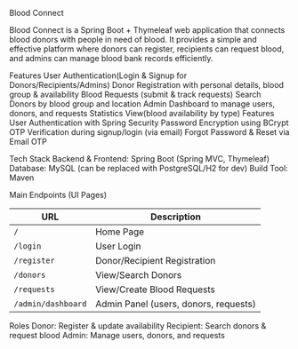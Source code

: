 
Blood Connect

Blood Connect is a Spring Boot + Thymeleaf web application that connects blood donors with people in need of blood.
It provides a simple and effective platform where donors can register, recipients can request blood, and admins can manage blood bank records efficiently.

Features
User Authentication(Login & Signup for Donors/Recipients/Admins)
Donor Registration with personal details, blood group & availability
Blood Requests (submit & track requests)
Search Donors by blood group and location
Admin Dashboard to manage users, donors, and requests
Statistics View(blood availability by type)
Features
User Authentication with Spring Security
Password Encryption using BCrypt
OTP Verification during signup/login (via email)
Forgot Password & Reset via Email OTP

Tech Stack
Backend & Frontend: Spring Boot (Spring MVC, Thymeleaf)
Database: MySQL (can be replaced with PostgreSQL/H2 for dev)
Build Tool: Maven

 Main Endpoints (UI Pages)

| URL                | Description                           |
| ------------------ | ------------------------------------- |
| `/`                | Home Page                             |
| `/login`           | User Login                            |
| `/register`        | Donor/Recipient Registration          |
| `/donors`          | View/Search Donors                    |
| `/requests`        | View/Create Blood Requests            |
| `/admin/dashboard` | Admin Panel (users, donors, requests) |

Roles
Donor: Register & update availability
Recipient: Search donors & request blood
Admin: Manage users, donors, and requests




